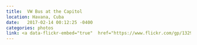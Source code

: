 ```yaml
---
title:  VW Bus at the Capitol
location: Havana, Cuba
date:   2017-02-14 00:12:25 -0400
categories: photos
link: <a data-flickr-embed="true"  href="https://www.flickr.com/gp/132974595@N06/ip2Wn1" title="baldock_scan 1"><img src="https://c1.staticflickr.com/1/481/32690091995_7b60686563.jpg" width="494" height="500" alt="baldock_scan 1"></a><script async src="//embedr.flickr.com/assets/client-code.js" charset="utf-8"></script>
---
```

